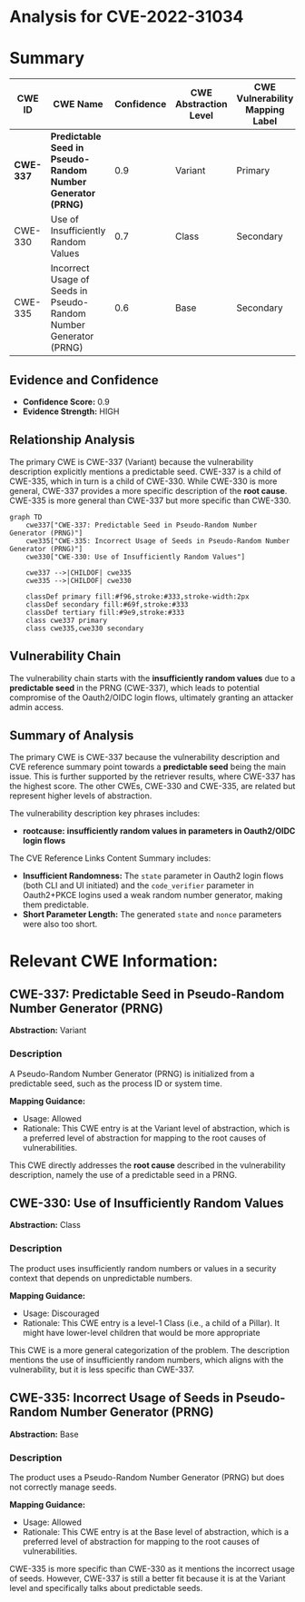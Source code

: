 # Analysis for CVE-2022-31034

# Summary
| CWE ID | CWE Name | Confidence | CWE Abstraction Level | CWE Vulnerability Mapping Label | CWE-Vulnerability Mapping Notes |
|---|---|---|---|---|---|
| **CWE-337** | **Predictable Seed in Pseudo-Random Number Generator (PRNG)** | 0.9 | Variant | Primary | Allowed |
| CWE-330 | Use of Insufficiently Random Values | 0.7 | Class | Secondary | Discouraged |
| CWE-335 | Incorrect Usage of Seeds in Pseudo-Random Number Generator (PRNG) | 0.6 | Base | Secondary | Allowed |

## Evidence and Confidence

*   **Confidence Score:** 0.9
*   **Evidence Strength:** HIGH

## Relationship Analysis
The primary CWE is CWE-337 (Variant) because the vulnerability description explicitly mentions a predictable seed. CWE-337 is a child of CWE-335, which in turn is a child of CWE-330. While CWE-330 is more general, CWE-337 provides a more specific description of the **root cause**. CWE-335 is more general than CWE-337 but more specific than CWE-330.

```mermaid
graph TD
    cwe337["CWE-337: Predictable Seed in Pseudo-Random Number Generator (PRNG)"]
    cwe335["CWE-335: Incorrect Usage of Seeds in Pseudo-Random Number Generator (PRNG)"]
    cwe330["CWE-330: Use of Insufficiently Random Values"]
    
    cwe337 -->|CHILDOF| cwe335
    cwe335 -->|CHILDOF| cwe330
    
    classDef primary fill:#f96,stroke:#333,stroke-width:2px
    classDef secondary fill:#69f,stroke:#333
    classDef tertiary fill:#9e9,stroke:#333
    class cwe337 primary
    class cwe335,cwe330 secondary
```

## Vulnerability Chain
The vulnerability chain starts with the **insufficiently random values** due to a **predictable seed** in the PRNG (CWE-337), which leads to potential compromise of the Oauth2/OIDC login flows, ultimately granting an attacker admin access.

## Summary of Analysis
The primary CWE is CWE-337 because the vulnerability description and CVE reference summary point towards a **predictable seed** being the main issue. This is further supported by the retriever results, where CWE-337 has the highest score. The other CWEs, CWE-330 and CWE-335, are related but represent higher levels of abstraction.

The vulnerability description key phrases includes:
- **rootcause:** **insufficiently random values in parameters in Oauth2/OIDC login flows**

The CVE Reference Links Content Summary includes:
- **Insufficient Randomness:** The `state` parameter in Oauth2 login flows (both CLI and UI initiated) and the `code_verifier` parameter in Oauth2+PKCE logins used a weak random number generator, making them predictable.
- **Short Parameter Length:** The generated `state` and `nonce` parameters were also too short.

# Relevant CWE Information:

## CWE-337: Predictable Seed in Pseudo-Random Number Generator (PRNG)
**Abstraction:** Variant

### Description
A Pseudo-Random Number Generator (PRNG) is initialized from a predictable seed, such as the process ID or system time.

**Mapping Guidance:**
- Usage: Allowed
- Rationale: This CWE entry is at the Variant level of abstraction, which is a preferred level of abstraction for mapping to the root causes of vulnerabilities.

This CWE directly addresses the **root cause** described in the vulnerability description, namely the use of a predictable seed in a PRNG.

## CWE-330: Use of Insufficiently Random Values
**Abstraction:** Class

### Description
The product uses insufficiently random numbers or values in a security context that depends on unpredictable numbers.

**Mapping Guidance:**
- Usage: Discouraged
- Rationale: This CWE entry is a level-1 Class (i.e., a child of a Pillar). It might have lower-level children that would be more appropriate

This CWE is a more general categorization of the problem. The description mentions the use of insufficiently random numbers, which aligns with the vulnerability, but it is less specific than CWE-337.

## CWE-335: Incorrect Usage of Seeds in Pseudo-Random Number Generator (PRNG)
**Abstraction:** Base

### Description
The product uses a Pseudo-Random Number Generator (PRNG) but does not correctly manage seeds.

**Mapping Guidance:**
- Usage: Allowed
- Rationale: This CWE entry is at the Base level of abstraction, which is a preferred level of abstraction for mapping to the root causes of vulnerabilities.

CWE-335 is more specific than CWE-330 as it mentions the incorrect usage of seeds. However, CWE-337 is still a better fit because it is at the Variant level and specifically talks about predictable seeds.
